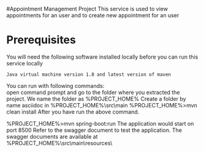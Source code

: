 #Appointment Management Project
This service is used to view appointments for an user and to create new appointment for an user

# Prerequisites

You will need the following software installed locally before you can run this service locally
```
Java virtual machine version 1.8 and latest version of maven
```
You can run with following commands: <br>
open command prompt and go to the folder where you extracted the project.
We name the folder as %PROJECT_HOME%
Create a folder by name asciidoc in %PROJECT_HOME%\src\main
%PROJECT_HOME%>mvn clean install
After you have run the above command.

%PROJECT_HOME%>mvn spring-boot:run
The application would start on port 8500
Refer to the swagger document to test the application.
The swagger documents are available at %PROJECT_HOME%\src\main\resources\
